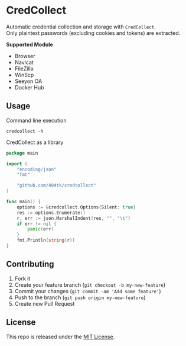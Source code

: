 CredCollect
===========

Automatic credential collection and storage with `CredCollect`.  
Only plaintext passwords (excluding cookies and tokens) are extracted.

**Supported Module**

- Browser
- Navicat
- FileZilla
- WinScp
- Seeyon OA
- Docker Hub

Usage
-----
Command line execution
```shell
credcollect -h
```

CredCollect as a library  
```go
package main

import (
	"encoding/json"
	"fmt"

	"github.com/404tk/credcollect"
)

func main() {
	options := &credcollect.Options{Silent: true}
	res := options.Enumerate()
	r, err := json.MarshalIndent(res, "", "\t")
	if err != nil {
		panic(err)
	}
	fmt.Println(string(r))
}
```

Contributing
------------

1.  Fork it
2.  Create your feature branch (`git checkout -b my-new-feature`)
3.  Commit your changes (`git commit -am 'Add some feature'`)
4.  Push to the branch (`git push origin my-new-feature`)
5.  Create new Pull Request

License
-------

This repo is released under the [MIT License](http://www.opensource.org/licenses/MIT).
